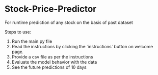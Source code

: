# Stock-Price-Predictor
For runtime prediction of any stock on the basis of past dataset

Steps to use:
1. Run the main.py file
2. Read the instructions by clicking the 'instructions' button on welcome page.
3. Provide a csv file as per the instructions
4. Evaluate the model behavior with the data
5. See the future predictions of 10 days 
